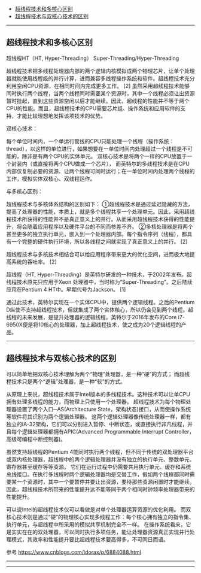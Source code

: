 - [超线程技术和多核心区别](#超线程技术和多核心区别)
- [超线程技术与双核心技术的区别](#超线程技术与双核心技术的区别)


---------------------------------------------------------------------------------------------------------------------

## 超线程技术和多核心区别


超线程HT（HT, Hyper-Threading）
Super-Threading/Hyper-Threading

超线程技术把多线程处理器内部的两个逻辑内核模拟成两个物理芯片，让单个处理器就能使用线程级的并行计算，进而兼容多线程操作系统和软件。超线程技术充分利用空闲CPU资源，在相同时间内完成更多工作。 [2] 
虽然采用超线程技术能够同时执行两个线程，当两个线程同时需要某个资源时，其中一个线程必须让出资源暂时挂起，直到这些资源空闲以后才能继续。因此，超线程的性能并不等于两个CPU的性能。而且，超线程技术的CPU需要芯片组、操作系统和应用软件的支持，才能比较理想地发挥该项技术的优势。



双核心技术：

每个单位时间内，一个单运行管线的CPU只能处理一个线程（操作系统：thread），以这样的单位进行，如果想要在一单位时间内处理超过一个线程是不可能的，除非是有两个CPU的实体单元。
双核心技术是将两个一样的CPU放置于一个封装内（或直接将两个CPU做成一个芯片），
而英特尔的多线程技术是在CPU内部仅复制必要的资源、让两个线程可同时运行；在一单位时间内处理两个线程的工作，模拟实体双核心、双线程运作。



与多核心区别：

超线程技术与多核体系结构的区别如下：
①超线程技术是通过延迟隐藏的方法，提高了处理器的性能，本质上，就是多个线程共享一个处理单元。因此，采用超线程技术所获得的性能并不是真正意义上的并行。从而采用超线程技术获得的性能提升，将会随着应用程序以及硬件平台的不同而参差不齐。
②多核处理器是将两个甚至更多的独立执行单元，嵌入到一个处理器内部。每个指令序列（线程），都具有一个完整的硬件执行环境，所以各线程之间就实现了真正意义上的并行。 [2] 

超线程技术与多核技术相结合可以给应用程序带来更大的优化空间，进而极大地提高系统的吞吐率。 [2]



超线程（HT, Hyper-Threading）是英特尔研发的一种技术，于2002年发布。超线程技术原先只应用于Xeon 处理器中，当时称为“Super-Threading”。之后陆续应用在Pentium 4 HT中。早期代号为Jackson。 [1] 

通过此技术，英特尔实现在一个实体CPU中，提供两个逻辑线程。之后的Pentium D纵使不支持超线程技术，但就集成了两个实体核心，所以仍会见到两个线程。超线程的未来发展，是提升处理器的逻辑线程。英特尔于2016年发布的Core i7-6950X便是将10核心的处理器，加上超线程技术，使之成为20个逻辑线程的产品。




---------------------------------------------------------------------------------------------------------------------

## 超线程技术与双核心技术的区别

可以简单地把双核心技术理解为两个“物理”处理器，是一种“硬”的方式；
而超线程技术只是两个“逻辑”处理器，是一种“软”的方式。

从原理上来说，超线程技术属于Intel版本的多线程技术。这种技术可以让单CPU拥有处理多线程的能力，而物理上只使用一个处理器。
超线程技术为每个物理处理器设置了两个入口─AS(Architecture State，架构状态)接口，从而使操作系统等软件将其识别为两个逻辑处理器。
这两个逻辑处理器像传统处理器一样，都有独立的IA-32架构，它们可以分别进入暂停、中断状态，或直接执行非凡线程，并且每个逻辑处理器都拥有APIC(Advanced Programmable Interrupt Controller，高级可编程中断控制器)。

虽然支持超线程的Pentium 4能同时执行两个线程，但不同于传统的双处理器平台或双内核处理器，超线程中的两个逻辑处理器并没有独立的执行单元、整数单元、寄存器甚至缓存等等资源。
它们在运行过程中仍需要共用执行单元、缓存和系统总线接口。在执行多线程时两个逻辑处理器均是交替工作，假如两个线程都同时需要某一个资源时，其中一个要暂停并要让出资源，要待那些资源闲置时才能继续。
因此，超线程技术所带来的性能提升远不能等同于两个相同时钟频率处理器带来的性能提升。

可以说Intel的超线程技术仅可以看做是对单个处理器运算资源的优化利用。
而双核心技术则是通过“硬”的物理核心实现多线程工作：每个核心拥有独立的指令集、执行单元，与超线程中所采用的模拟共享机制完全不一样。
在操作系统看来，它是实实在在的双处理器，可以同时执行多项任务，能让处理器资源真正实现并行处理模式，其效率和性能提升要比超线程技术要高得多，不可同日而语。



参考
https://www.cnblogs.com/idorax/p/6884088.html



---------------------------------------------------------------------------------------------------------------------









---------------------------------------------------------------------------------------------------------------------






